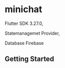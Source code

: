 # minichat


Flutter SDK 3.27.0,

Statemanagemet Provider,

Database Firebase


## Getting Started



